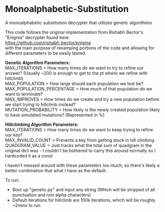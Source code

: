 # Monoalphabetic-Substitution
A monoalphabetic substitution decrypter that utilizes genetic algorithims

This code follows the original implementation from Rishabh Bector's "Enigma" decrypter found here:  
https://github.com/rishabh-bector/enigma  
with the main purpose of revamping portions of the code and allowing for different parameters to be easily tested.

**Genetic Algorithm Parameters:**  
MAX_ITERATIONS = How many times do we want to try to refine our answer? (Usually ~200 is enough to get to the pt where we refine with hillclimb)  
MAX_POPULATION = How large should each population we test be?  
MAX_POPULATION_PERCENTAGE = How much of that population do we want to terminate?  
MAX_IMPROVES = How times do we create and try a new population before we start trying to hillclimb instead?  
MUTATION_PROBABILITY = How likely is the newly created population likely to have simulated mutations? (Represented in %)  

**Hillclimbing Algorithm Parameters:**  
MAX_ITERATIONS = How many times do we want to keep trying to refine our key?  
MAX_INVALID_COUNT = Prevents a key from getting stuck in hill climbing  
QUADGRAM_VALUE = Just tracks what the total sum of quadgram in the original dict was - I couldn't be bothered to carry this around normally so I hardcoded it as a const  

I haven't messed around with these parameters too much, so there's likely a better combination that what I have as the default.

To run:
- Boot up "genetic.py" and input any string (Which will be stripped of all punctuation and non alpha characters)
- Default iterations for hillclimb are 100k iterations, which will be roughly ~2mins to run
